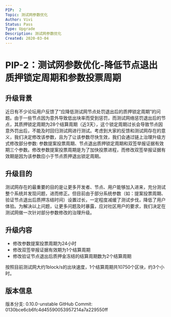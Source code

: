```yaml
---
PIP:  2
Topic: 测试网参数优化
Author: Vivi
Status: Pass
Type: Upgrade
Description: 测试网参数优化
Created: 2020-03-04
---
```


# PIP-2：测试网参数优化-降低节点退出质押锁定周期和参数投票周期

## 升级背景

近日有不少论坛用户反馈了“应降低测试网节点处罚退出后的质押锁定周期”的问题。由于一些节点因为意外导致低出块率而受到惩罚，而测试网络惩罚退出后的节点，其质押锁定周期为28个结算周期（近3天），这个锁定周期过长会导致节点因意外罚出后，不能及时回归测试网进行测试。考虑到大家的反馈和测试网存在的意义，我们决定修改该参数，且为了让该参数尽快生效，我们会通过链上治理升级方式修改部分参数: 参数提案投票周期、节点退出质押锁定周期和双签举报证据有效期三个参数。修改参数提案投票周期是为了加快投票进程，而修改双签举报证据有效期是因为该参数应小于节点质押退出锁定周期。

## 升级目的

测试网存在的最重要的目的是让更多开发者、节点、用户能够加入进来，充分测试整个系统并发现问题，进而修正。但目前由于部分系统参数（如：提案投票周期、验证节点退出后质押冻结时间）设置过长，一定程度减缓了测试步伐，降低了用户体验。为解决以上问题，让更多问题及时暴露，应对社区用户的要求，我们决定在测试网做一次针对部分参数修改的治理升级。

## 升级内容

- 修改参数提案投票周期为24小时
- 修改双签举报证据有效期为1个结算周期
- 修改验证节点退出后质押金冻结的结算周期数为2个结算周期 

按照目前测试网大约1block/s的出块速度，1个结算周期共10750个区块，约3个小时。

## 版本信息

版本分支: 0.10.0-unstable
GitHub Commit: 0130bce6cb6fc4d45590053957214a7a229550ff









